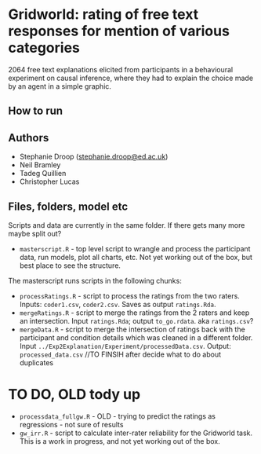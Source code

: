 # Gridworld: rating of free text responses for mention of various categories

2064 free text explanations elicited from participants in a behavioural experiment on causal inference, where they had to explain the choice made by an agent in a simple graphic.

## How to run

## Authors

- Stephanie Droop (stephanie.droop@ed.ac.uk)
- Neil Bramley
- Tadeg Quillien
- Christopher Lucas

## Files, folders, model etc

Scripts and data are currently in the same folder. If there gets many more maybe split out?

- `masterscript.R` - top level script to wrangle and process the participant data, run models, plot all charts, etc. Not yet working out of the box, but best place to see the structure.

The masterscript runs scripts in the following chunks:

- `processRatings.R` - script to process the ratings from the two raters. Inputs: `coder1.csv`, `coder2.csv`. Saves as output `ratings.Rda`.
- `mergeRatings.R` - script to merge the ratings from the 2 raters and keep an intersection. Input `ratings.Rda`; output `to_go.rdata`. aka `ratings.csv`?
- `mergeData.R` - script to merge the intersection of ratings back with the participant and condition details which was cleaned in a different folder. Input `../Exp2Explanation/Experiment/processedData.csv`. Output: `processed_data.csv` //TO FINSIH after decide what to do about duplicates

# TO DO, OLD tody up

- `processdata_fullgw.R` - OLD - trying to predict the ratings as regressions - not sure of results
- `gw_irr.R` - script to calculate inter-rater reliability for the Gridworld task. This is a work in progress, and not yet working out of the box.

